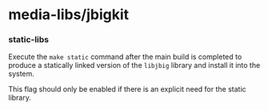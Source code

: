 # media-libs/jbigkit

### static-libs
Execute the `make static` command after the main build is completed to produce a statically linked version of the `libjbig` library and install it into the system.

This flag should only be enabled if there is an explicit need for the static library.
